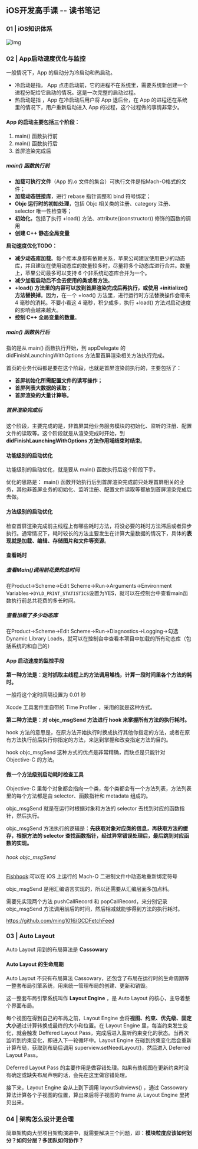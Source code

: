 ## iOS开发高手课 -- 读书笔记

### 01 | iOS知识体系

![img](https://static001.geekbang.org/resource/image/ec/1f/ec339916b408ae3c86a5ee237ae3dc1f.png)

### 02 | App启动速度优化与监控

一般情况下，App 的启动分为冷启动和热启动。

- 冷启动是指， App 点击启动前，它的进程不在系统里，需要系统新创建一个进程分配给它启动的情况。这是一次完整的启动过程。
- 热启动是指 ，App 在冷启动后用户将 App 退后台，在 App 的进程还在系统里的情况下，用户重新启动进入 App 的过程，这个过程做的事情非常少。

#### App 的启动主要包括三个阶段：

1. main() 函数执行前
2. main() 函数执行后
3. 首屏渲染完成后

##### main() 函数执行前

- **加载可执行文件**（App 的.o 文件的集合）可执行文件是指Mach-O格式的文件；
- **加载动态链接库**，进行 rebase 指针调整和 bind 符号绑定；
- **Objc 运行时的初始处理**，包括 Objc 相关类的注册、category 注册、selector 唯一性检查等；
- **初始化**，包括了执行 +load() 方法、attribute((constructor)) 修饰的函数的调用
- **创建 C++ 静态全局变量**

**启动速度优化TODO：**

- **减少动态库加载**。每个库本身都有依赖关系，苹果公司建议使用更少的动态库，并且建议在使用动态库的数量较多时，尽量将多个动态库进行合并。数量上，苹果公司最多可以支持 6 个非系统动态库合并为一个。
- **减少加载启动后不会去使用的类或者方法**。
- **+load() 方法里的内容可以放到首屏渲染完成后再执行，或使用 +initialize() 方法替换掉**。因为，在一个 +load() 方法里，进行运行时方法替换操作会带来 4 毫秒的消耗。不要小看这 4 毫秒，积少成多，执行 +load() 方法对启动速度的影响会越来越大。
- **控制 C++ 全局变量的数量**。

##### main() 函数执行后

指的是从 main() 函数执行开始，到 appDelegate 的 didFinishLaunchingWithOptions 方法里首屏渲染相关方法执行完成。

首页的业务代码都是要在这个阶段，也就是首屏渲染前执行的，主要包括了：

- **首屏初始化所需配置文件的读写操作；**
- **首屏列表大数据的读取；**
- **首屏渲染的大量计算等。**

##### 首屏渲染完成后

这个阶段，主要完成的是，非首屏其他业务服务模块的初始化、监听的注册、配置文件的读取等。这个阶段就是从渲染完成时开始，到 **didFinishLaunchingWithOptions 方法作用域结束时结束**。

#### 功能级别的启动优化

功能级别的启动优化，就是要从 main() 函数执行后这个阶段下手。

优化的思路是： main() 函数开始执行后到首屏渲染完成前只处理首屏相关的业务，其他非首屏业务的初始化、监听注册、配置文件读取等都放到首屏渲染完成后去做。

#### 方法级别的启动优化

检查首屏渲染完成前主线程上有哪些耗时方法，将没必要的耗时方法滞后或者异步执行。通常情况下，耗时较长的方法主要发生在计算大量数据的情况下，具体的**表现就是加载、编辑、存储图片和文件等资源**。

#### 查看耗时

##### 查看Main()调用前花费的总时间

在Product->Scheme->Edit Scheme->Run->Arguments->Environment Variables->`DYLD_PRINT_STATISTICS`设置为YES，就可以在控制台中查看main函数执行前总共花费的多长时间。

##### 查看加载了多少动态库

在Product->Scheme->Edit Scheme->Run->Diagnostics->Logging->勾选Dynamic Library Loads，就可以在控制台中查看本项目中加载的所有动态库（包括系统的和自己的）

#### App 启动速度的监控手段

**第一种方法是：定时抓取主线程上的方法调用堆栈，计算一段时间里各个方法的耗时。**

一般将这个定时间隔设置为 0.01 秒

Xcode 工具套件里自带的 Time Profiler ，采用的就是这种方式。

**第二种方法是：对 objc_msgSend 方法进行 hook 来掌握所有方法的执行耗时。**

hook 方法的意思是，在原方法开始执行时换成执行其他你指定的方法，或者在原有方法执行前后执行你指定的方法，来达到掌握和改变指定方法的目的。

hook objc_msgSend 这种方式的优点是非常精确，而缺点是只能针对 Objective-C 的方法。

#### 做一个方法级别启动耗时检查工具

Objective-C 里每个对象都会指向一个类，每个类都会有一个方法列表，方法列表里的每个方法都是由 selector、函数指针和 metadata 组成的。

objc_msgSend 就是在运行时根据对象和方法的 selector 去找到对应的函数指针，然后执行。

objc_msgSend 方法执行的逻辑是：**先获取对象对应类的信息，再获取方法的缓存，根据方法的 selector 查找函数指针，经过异常错误处理后，最后跳到对应函数的实现。**

###### hook objc_msgSend

[Fishhook](https://github.com/facebook/fishhook):可以在 iOS 上运行的 Mach-O 二进制文件中动态地重新绑定符号 

objc_msgSend 是用汇编语言实现的，所以还需要从汇编层面多加点料。

需要先实现两个方法 pushCallRecord 和 popCallRecord，来分别记录 objc_msgSend 方法调用前后的时间，然后相减就能够得到方法的执行耗时。

https://github.com/ming1016/GCDFetchFeed

### 03 | Auto Layout

Auto Layout 用到的布局算法是 **Cassowary**

#### Auto Layout 的生命周期

Auto Layout 不只有布局算法 Cassowary，还包含了布局在运行时的生命周期等一整套布局引擎系统，用来统一管理布局的创建、更新和销毁。

这一整套布局引擎系统叫作 **Layout Engine** ，是 Auto Layout 的核心，主导着整个界面布局。

每个视图在得到自己的布局之前，Layout Engine 会将**视图、约束、优先级、固定大小**通过计算转换成最终的大小和位置。在 Layout Engine 里，每当约束发生变化，就会触发 Deffered Layout Pass，完成后进入监听约束变化的状态。当再次监听到约束变化，即进入下一轮循环中。Layout Engine 在碰到约束变化后会重新计算布局，获取到布局后调用 superview.setNeedLayout()，然后进入 Deferred Layout Pass。

Deferred Layout Pass 的主要作用是做容错处理。如果有些视图在更新约束时没有确定或缺失布局声明的话，会先在这里做容错处理。

接下来，Layout Engine 会从上到下调用 layoutSubviews() ，通过 Cassowary 算法计算各个子视图的位置，算出来后将子视图的 frame 从 Layout Engine 里拷贝出来。

### 04 | 架构怎么设计更合理

简单架构向大型项目架构演进中，就需要解决三个问题，即：**模块粒度应该如何划分？如何分层？多团队如何协作？**

